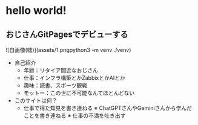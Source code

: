  # hello world!
 ## おじさんGitPagesでデビューする
 ![自画像(嘘)](assets/1.pngpython3 -m venv ./venv)
 * 自己紹介
   * 年齢：リタイア間近なおじさん
   * 仕事：インフラ構築とかZabbixとかAIとか
   * 趣味：読書、スポーツ観戦
   * モットー：この世に不可能なんてほとんどない
 * このサイトは何？
   * 仕事で得た知見を書き連ねる
   ※ ChatGPTさんやGeminiさんから学んだことを書き連ねる
   ※ 仕事の不満を吐き出す 